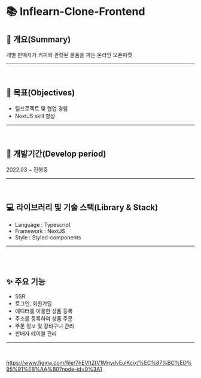 # 📚 Inflearn-Clone-Frontend

## 📖 개요(Summary)

개별 판매자가 커피와 관련된 물품을 파는 온라인 오픈마켓

---

<br />

## 🎯 목표(Objectives)

- 팀프로젝트 및 협업 경험
- NextJS skill 향상

---

<br />

## 📆 개발기간(Develop period)

2022.03 ~ 진행중

---

<br />

## 💻 라이브러리 및 기술 스택(Library & Stack)

- Language : Typescript
- Framework : NextJS
- Style : Styled-components

---

<br />

<br />

## ✨ 주요 기능

- SSR
- 로그인, 회원가입
- 에디터를 이용한 상품 등록
- 주소를 등록하여 상품 주문
- 주문 정보 및 장바구니 관리
- 판매자 테이블 관리

---

<br />


https://www.figma.com/file/7hEVItZtV1MnydvEulKcix/%EC%87%BC%ED%95%91%EB%AA%B0?node-id=0%3A1
